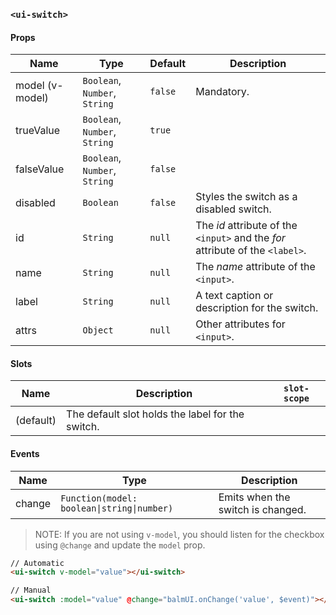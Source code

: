 ### `<ui-switch>`

#### Props

| Name            | Type                          | Default | Description                                                                   |
| --------------- | ----------------------------- | ------- | ----------------------------------------------------------------------------- |
| model (v-model) | `Boolean`, `Number`, `String` | `false` | Mandatory.                                                                    |
| trueValue       | `Boolean`, `Number`, `String` | `true`  |                                                                               |
| falseValue      | `Boolean`, `Number`, `String` | `false` |                                                                               |
| disabled        | `Boolean`                     | `false` | Styles the switch as a disabled switch.                                       |
| id              | `String`                      | `null`  | The _id_ attribute of the `<input>` and the _for_ attribute of the `<label>`. |
| name            | `String`                      | `null`  | The _name_ attribute of the `<input>`.                                        |
| label           | `String`                      | `null`  | A text caption or description for the switch.                                 |
| attrs           | `Object`                      | `null`  | Other attributes for `<input>`.                                               |

#### Slots

| Name      | Description                                      | `slot-scope` |
| --------- | ------------------------------------------------ | ------------ |
| (default) | The default slot holds the label for the switch. |              |

#### Events

| Name   | Type                                       | Description                       |
| ------ | ------------------------------------------ | --------------------------------- |
| change | `Function(model: boolean\|string\|number)` | Emits when the switch is changed. |

> NOTE: If you are not using `v-model`, you should listen for the checkbox using `@change` and update the `model` prop.

```html
// Automatic
<ui-switch v-model="value"></ui-switch>

// Manual
<ui-switch :model="value" @change="balmUI.onChange('value', $event)"></ui-switch>
```
